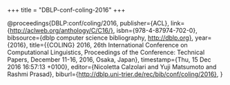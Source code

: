+++
title = "DBLP-conf-coling-2016"
+++

@proceedings{DBLP:conf/coling/2016,
   publisher={ACL},
   link={http://aclweb.org/anthology/C/C16/},
   isbn={978-4-87974-702-0},
   bibsource={dblp computer science bibliography, http://dblp.org},
   year={2016},
   title={{COLING} 2016, 26th International Conference on Computational Linguistics, Proceedings of the Conference: Technical Papers, December 11-16, 2016, Osaka, Japan},
   timestamp={Thu, 15 Dec 2016 16:57:13 +0100},
   editor={Nicoletta Calzolari and
Yuji Matsumoto and
Rashmi Prasad},
   biburl={http://dblp.uni-trier.de/rec/bib/conf/coling/2016},
}
